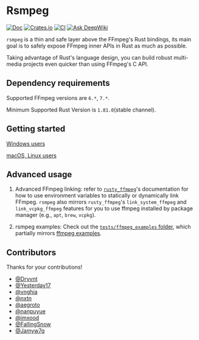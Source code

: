 # Rsmpeg

[![Doc](https://docs.rs/rsmpeg/badge.svg?style=flat-square)](https://docs.rs/rsmpeg)
[![Crates.io](https://img.shields.io/crates/v/rsmpeg)](https://crates.io/crates/rsmpeg)
[![CI](https://github.com/larksuite/rsmpeg/workflows/CI/badge.svg?branch=master&style=flat-square)](https://github.com/larksuite/rsmpeg/actions)
[![Ask DeepWiki](https://deepwiki.com/badge.svg)](https://deepwiki.com/larksuite/rsmpeg)

`rsmpeg` is a thin and safe layer above the FFmpeg's Rust bindings, its main goal is to safely expose FFmpeg inner APIs in Rust as much as possible.

Taking advantage of Rust's language design, you can build robust multi-media projects even quicker than using FFmpeg's C API.

## Dependency requirements

Supported FFmpeg versions are `6.*`, `7.*`.

Minimum Supported Rust Version is `1.81.0`(stable channel).

## Getting started

[Windows users](./doc/windows.md)

[macOS, Linux users](./doc/non-windows.md)

## Advanced usage

1. Advanced FFmpeg linking: refer to [`rusty_ffmpeg`](https://github.com/CCExtractor/rusty_ffmpeg)'s documentation for how to use environment variables to statically or dynamically link FFmpeg. `rsmpeg` also mirrors `rusty_ffmpeg`'s `link_system_ffmpeg` and `link_vcpkg_ffmpeg` features for you to use ffmpeg installed by package manager (e.g., `apt`, `brew`, `vcpkg`).

2. rsmpeg examples: Check out the [`tests/ffmpeg_examples` folder](./tests/ffmpeg_examples/), which partially mirrors [ffmpeg examples](https://github.com/FFmpeg/FFmpeg/tree/master/doc/examples).

## Contributors

Thanks for your contributions!

+ [@Dryvnt](https://github.com/Dryvnt)
+ [@Yesterday17](https://github.com/Yesterday17)
+ [@vnghia](https://github.com/vnghia)
+ [@nxtn](https://github.com/nxtn)
+ [@aegroto](https://github.com/aegroto)
+ [@nanpuyue](https://github.com/nanpuyue)
+ [@imxood](https://github.com/imxood)
+ [@FallingSnow](https://github.com/FallingSnow)
+ [@Jamyw7g](https://github.com/Jamyw7g)
